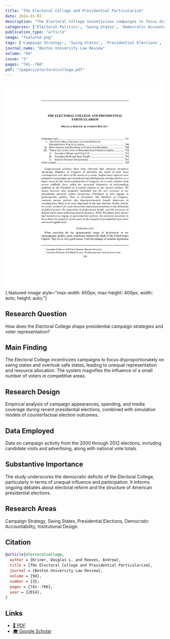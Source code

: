 ```yaml
---
title: "The Electoral College and Presidential Particularism"
date: 2014-01-01
description: "The Electoral College incentivizes campaigns to focus disproportionately on swing states and overlook safe states, leading to unequal representation and resource allocation. The system magnifies the influence of a small number of voters in competitive areas."
categories: ['Electoral Politics', 'Swing States', 'Democratic Accountability', 'Institutional Design']
publication_type: "article"
image: "featured.png"
tags: ['Campaign Strategy', 'Swing States', 'Presidential Elections', 'Democratic Accountability', 'Institutional Design']
journal_name: "Boston University Law Review"
volume: "94"
issue: "3"
pages: "741--766"
pdf: "/papers/electoralcollege.pdf"
---
```


![](featured.png){.featured-image style="max-width: 600px; max-height: 400px; width: auto; height: auto;"}

## Research Question

How does the Electoral College shape presidential campaign strategies and voter representation?

## Main Finding

The Electoral College incentivizes campaigns to focus disproportionately on swing states and overlook safe states, leading to unequal representation and resource allocation. The system magnifies the influence of a small number of voters in competitive areas.

## Research Design

Empirical analysis of campaign appearances, spending, and media coverage during recent presidential elections, combined with simulation models of counterfactual election outcomes.

## Data Employed

Data on campaign activity from the 2000 through 2012 elections, including candidate visits and advertising, along with national vote totals.

## Substantive Importance

The study underscores the democratic deficits of the Electoral College, particularly in terms of unequal influence and participation. It informs ongoing debates about electoral reform and the structure of American presidential elections.

## Research Areas

Campaign Strategy, Swing States, Presidential Elections, Democratic Accountability, Institutional Design

## Citation

```bibtex
@article{electoralcollege,
  author = {Kriner, Douglas L. and Reeves, Andrew},
  title = {The Electoral College and Presidential Particularism},
  journal = {Boston University Law Review},
  volume = {94},
  number = {3},
  pages = {741--766},
  year = {2014},
}
```

## Links

- [📄 PDF](/papers/electoralcollege.pdf)
- [🎓 Google Scholar](https://scholar.google.com/scholar?q=The%20Electoral%20College%20and%20Presidential%20Particularism)